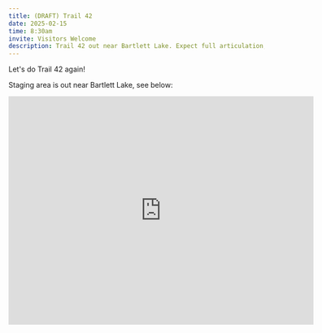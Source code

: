 ```yaml
---
title: (DRAFT) Trail 42
date: 2025-02-15
time: 8:30am
invite: Visitors Welcome
description: Trail 42 out near Bartlett Lake. Expect full articulation, rutted out areas, and off camber hill climbs and descents.
---
```


Let's do Trail 42 again!

Staging area is out near Bartlett Lake, see below:

<iframe src="https://www.google.com/maps/embed?pb=!1m17!1m12!1m3!1d6625.840595418531!2d-111.62933267512813!3d33.86594487525583!2m3!1f0!2f0!3f0!3m2!1i1024!2i768!4f13.1!3m2!1m1!2zMzPCsDUxJzU0LjkiTiAxMTHCsDM3JzM4LjgiVw!5e0!3m2!1sen!2sus!4v1735507720570!5m2!1sen!2sus" width="600" height="450" style="border:0;" allowfullscreen="" loading="lazy" referrerpolicy="no-referrer-when-downgrade"></iframe>
